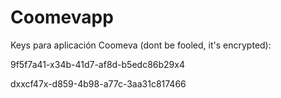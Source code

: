 # Coomevapp

Keys para aplicación Coomeva (dont be fooled, it's encrypted):

9f5f7a41-x34b-41d7-af8d-b5edc86b29x4

dxxcf47x-d859-4b98-a77c-3aa31c817466

